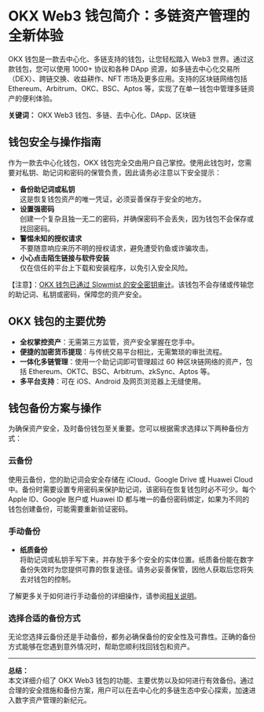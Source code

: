 # OKX Web3 钱包简介：多链资产管理的全新体验

OKX 钱包是一款去中心化、多链支持的钱包，让您轻松踏入 Web3 世界。通过这款钱包，您可以使用 1000+ 协议和各种 DApp 资源，如多链去中心化交易所（DEX）、跨链交换、收益耕作、NFT 市场及更多应用。支持的区块链网络包括 Ethereum、Arbitrum、OKC、BSC、Aptos 等，实现了在单一钱包中管理多链资产的便利体验。

**关键词：** OKX Web3 钱包、多链、去中心化、DApp、区块链

## 钱包安全与操作指南

作为一款去中心化钱包，OKX 钱包完全交由用户自己掌控。使用此钱包时，您需要对私钥、助记词和密码的保管负责，因此请务必注意以下安全提示：

- **备份助记词或私钥**  
  这是恢复钱包资产的唯一凭证，必须妥善保存于安全的地方。
- **设置强密码**  
  创建一个复杂且独一无二的密码，并确保密码不会丢失，因为钱包不会保存或找回密码。
- **警惕未知的授权请求**  
  不要随意响应来历不明的授权请求，避免遭受钓鱼或诈骗攻击。
- **小心点击陌生链接与软件安装**  
  仅在信任的平台上下载和安装程序，以免引入安全风险。

【注意】：[OKX 钱包已通过 Slowmist 的安全密钥审计](https://bit.ly/OKXe)。该钱包不会存储或传输您的助记词、私钥或密码，保障您的资产安全。

## OKX 钱包的主要优势

- **全权掌控资产**：无需第三方监管，资产安全掌握在您手中。
- **便捷的加密货币提现**：与传统交易平台相比，无需繁琐的审批流程。
- **一体化多链管理**：使用一个助记词即可管理超过 60 种区块链网络的资产，包括 Ethereum、OKTC、BSC、Arbitrum、zkSync、Aptos 等。
- **多平台支持**：可在 iOS、Android 及网页浏览器上无缝使用。

## 钱包备份方案与操作

为确保资产安全，及时备份钱包至关重要。您可以根据需求选择以下两种备份方式：

### 云备份

使用云备份，您的助记词会安全存储在 iCloud、Google Drive 或 Huawei Cloud 中。备份时需要设置专用密码来保护助记词，该密码在恢复钱包时必不可少。每个 Apple ID、Google 账户或 Huawei ID 都与唯一的备份密码绑定，如果为不同的钱包创建备份，可能需要重新验证密码。

### 手动备份

- **纸质备份**  
  将助记词或私钥手写下来，并存放于多个安全的实体位置。纸质备份能在数字备份失效时为您提供可靠的恢复途径。请务必妥善保管，因他人获取后您将失去对钱包的控制。

了解更多关于如何进行手动备份的详细操作，请参阅[相关说明](https://bit.ly/OKXe)。

### 选择合适的备份方式

无论您选择云备份还是手动备份，都务必确保备份的安全性及可靠性。正确的备份方式能够在您遇到意外情况时，帮助您顺利找回钱包和资产。

---

**总结：**  
本文详细介绍了 OKX Web3 钱包的功能、主要优势以及如何进行有效备份。通过合理的安全措施和备份方案，用户可以在去中心化的多链生态中安心探索，加速进入数字资产管理的新纪元。